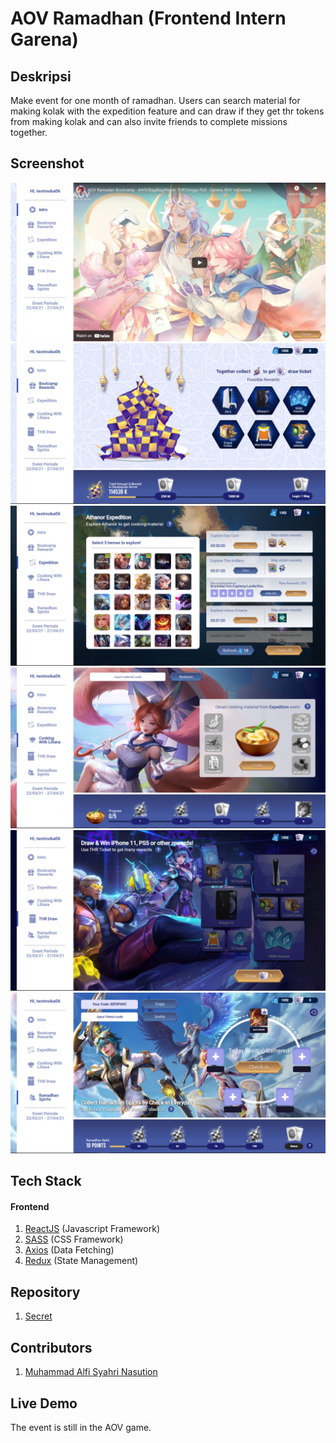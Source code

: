# AOV Ramadhan (Frontend Intern Garena)

## Deskripsi
Make event for one month of ramadhan. Users can search material for making kolak with the expedition feature and can draw if they get thr tokens from making kolak and can also invite friends to complete missions together.

## Screenshot

![](./intro.PNG) \
![](./bootcamp.PNG) \
![](./expedition.PNG) \
![](./cooking.png) \
![](./thr.PNG) \
![](./referral.PNG)

## Tech Stack

#### Frontend

1. [ReactJS](https://reactjs.org/) (Javascript Framework)
2. [SASS](https://sass-lang.com/) (CSS Framework)
3. [Axios](https://www.npmjs.com/package/axios) (Data Fetching)
4. [Redux](https://redux.js.org/) (State Management)

## Repository

1. [Secret](#)

## Contributors

1. [Muhammad Alfi Syahri Nasution](https://github.com/alfi2811)

## Live Demo

The event is still in the AOV game.
